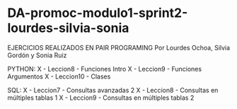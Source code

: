 # DA-promoc-modulo1-sprint2-lourdes-silvia-sonia

EJERCICIOS REALIZADOS EN PAIR PROGRAMING
Por Lourdes Ochoa, Silvia Gordón y Sonia Ruiz

PYTHON:
X - Leccion8 - Funciones Intro
X - Leccion9 - Funciones Argumentos
X - Leccion10 - Clases


SQL:
X - Leccion7 - Consultas avanzadas 2
X - Leccion8 - Consultas en múltiples tablas 1
X - Leccion9 - Consultas en múltiples tablas 2
